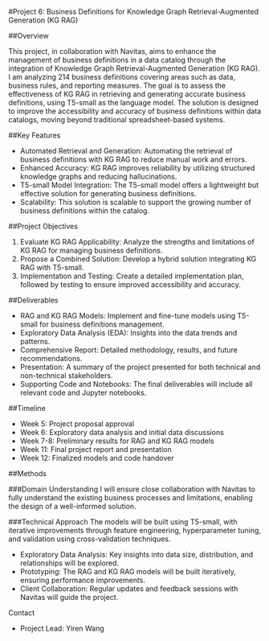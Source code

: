 
#Project 6: Business Definitions for Knowledge Graph Retrieval-Augmented Generation (KG RAG)

##Overview

This project, in collaboration with Navitas, aims to enhance the management of business definitions in a data catalog through the integration of Knowledge Graph Retrieval-Augmented Generation (KG RAG). I am analyzing 214 business definitions covering areas such as data, business rules, and reporting measures. The goal is to assess the effectiveness of KG RAG in retrieving and generating accurate business definitions, using T5-small as the language model. The solution is designed to improve the accessibility and accuracy of business definitions within data catalogs, moving beyond traditional spreadsheet-based systems.

##Key Features

- Automated Retrieval and Generation: Automating the retrieval of business definitions with KG RAG to reduce manual work and errors.
- Enhanced Accuracy: KG RAG improves reliability by utilizing structured knowledge graphs and reducing hallucinations.
- T5-small Model Integration: The T5-small model offers a lightweight but effective solution for generating business definitions.
- Scalability: This solution is scalable to support the growing number of business definitions within the catalog.

##Project Objectives

1. Evaluate KG RAG Applicability: Analyze the strengths and limitations of KG RAG for managing business definitions.
2. Propose a Combined Solution: Develop a hybrid solution integrating KG RAG with T5-small.
3. Implementation and Testing: Create a detailed implementation plan, followed by testing to ensure improved accessibility and accuracy.

##Deliverables

- RAG and KG RAG Models: Implement and fine-tune models using T5-small for business definitions management.
- Exploratory Data Analysis (EDA): Insights into the data trends and patterns.
- Comprehensive Report: Detailed methodology, results, and future recommendations.
- Presentation: A summary of the project presented for both technical and non-technical stakeholders.
- Supporting Code and Notebooks: The final deliverables will include all relevant code and Jupyter notebooks.

##Timeline

- Week 5: Project proposal approval
- Week 6: Exploratory data analysis and initial data discussions
- Week 7-8: Preliminary results for RAG and KG RAG models
- Week 11: Final project report and presentation
- Week 12: Finalized models and code handover

##Methods

###Domain Understanding
I will ensure close collaboration with Navitas to fully understand the existing business processes and limitations, enabling the design of a well-informed solution.

###Technical Approach
The models will be built using T5-small, with iterative improvements through feature engineering, hyperparameter tuning, and validation using cross-validation techniques.

- Exploratory Data Analysis: Key insights into data size, distribution, and relationships will be explored.
- Prototyping: The RAG and KG RAG models will be built iteratively, ensuring performance improvements.
- Client Collaboration: Regular updates and feedback sessions with Navitas will guide the project.

Contact

- Project Lead: Yiren Wang
